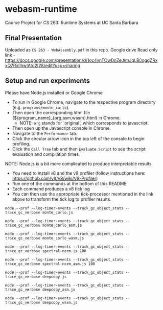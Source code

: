 # webasm-runtime
Course Project for CS 263: Runtime Systems at UC Santa Barbara

## Final Presentation
Uploaded as `CS 263 - WebAssembly.pdf` in this repo.
Google drive Read only link - https://docs.google.com/presentation/d/1oc4ynTOwDnZeJlmJqLB0oggZRxxQ7RxIIhwIAto2I28/edit?usp=sharing


## Setup and run experiments

Please have Node.js installed or Google Chrome

* To run in Google Chrome, navigate to the respective program directory (e.g. `programs/monte_carlo`).
* Then open the corresponding html file (${program_name}_{org,asm,wasm}.html) in Chrome.
  *  NOTE: `org` stands for 'original', which corresponds to javascript.
* Then open up the Javascript console in Chrome.
* Navigate to the `Performance` tab.
* Click the circular arrow icon in the top left of the console to begin profiling.
* Click the `Call Tree` tab and then `Evaluate Script` to see the script evaluation and compilation times.

NOTE: Node.js is a bit more complicated to produce interpretable results

* You need to install v8 and the v8 profiler (follow instructions here: https://github.com/v8/v8/wiki/V8-Profiler)
* Run one of the commands at the bottom of this README
* Each command produces a v8 tick log
* You can then use the appropriate tick-processor mentioned in the link above to transform the tick log to profiler results.

`node --prof --log-timer-events --track_gc_object_stats --trace_gc_verbose monte_carlo.js`

`node --prof --log-timer-events --track_gc_object_stats --trace_gc_verbose monte_carlo_asm.js`

`node --prof --log-timer-events --track_gc_object_stats --trace_gc_verbose monte_carlo_wasm.js`

`node --prof --log-timer-events --track_gc_object_stats --trace_gc_verbose spectral-norm.js 100`

`node --prof --log-timer-events --track_gc_object_stats --trace_gc_verbose spectral-norm_asm.js 100`

`node --prof --log-timer-events --track_gc_object_stats --trace_gc_verbose deepcopy.js`

`node --prof --log-timer-events --track_gc_object_stats --trace_gc_verbose deepcopy_asm.js`

`node --prof --log-timer-events --track_gc_object_stats --trace_gc_verbose deepcopy_wasm.js`
